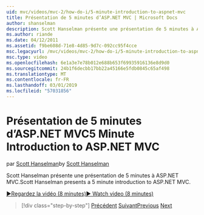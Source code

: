 ```yaml
---
uid: mvc/videos/mvc-2/how-do-i/5-minute-introduction-to-aspnet-mvc
title: Présentation de 5 minutes d’ASP.NET MVC | Microsoft Docs
author: shanselman
description: Scott Hanselman présente une présentation de 5 minutes à ASP.NET MVC.
ms.author: riande
ms.date: 04/12/2011
ms.assetid: f9be608d-71e8-4d85-9d7c-092cc95f4cce
msc.legacyurl: /mvc/videos/mvc-2/how-do-i/5-minute-introduction-to-aspnet-mvc
msc.type: video
ms.openlocfilehash: 6e1a3e7e78b012e688b653f69935916136e8d9d0
ms.sourcegitcommit: 24b1f6decbb17bb22a45166e5fdb0845c65af498
ms.translationtype: MT
ms.contentlocale: fr-FR
ms.lasthandoff: 03/01/2019
ms.locfileid: "57031856"
---
```

<a name="5-minute-introduction-to-aspnet-mvc"></a><span data-ttu-id="8c46e-103">Présentation de 5 minutes d’ASP.NET MVC</span><span class="sxs-lookup"><span data-stu-id="8c46e-103">5 Minute Introduction to ASP.NET MVC</span></span>
====================
<span data-ttu-id="8c46e-104">par [Scott Hanselman](https://github.com/shanselman)</span><span class="sxs-lookup"><span data-stu-id="8c46e-104">by [Scott Hanselman](https://github.com/shanselman)</span></span>

<span data-ttu-id="8c46e-105">Scott Hanselman présente une présentation de 5 minutes à ASP.NET MVC.</span><span class="sxs-lookup"><span data-stu-id="8c46e-105">Scott Hanselman presents a 5 minute introduction to ASP.NET MVC.</span></span>

[<span data-ttu-id="8c46e-106">&#9654;Regardez la vidéo (8 minutes)</span><span class="sxs-lookup"><span data-stu-id="8c46e-106">&#9654; Watch video (8 minutes)</span></span>](https://channel9.msdn.com/Blogs/ASP-NET-Site-Videos/5-minute-introduction-to-aspnet-mvc)

> [!div class="step-by-step"]
> <span data-ttu-id="8c46e-107">[Précédent](aspnet-mvc-2-render-action.md)
> [Suivant](how-to-best-learn-asp-net-mvc.md)</span><span class="sxs-lookup"><span data-stu-id="8c46e-107">[Previous](aspnet-mvc-2-render-action.md)
[Next](how-to-best-learn-asp-net-mvc.md)</span></span>
